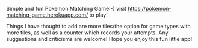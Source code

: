 Simple and fun Pokemon Matching Game:-) visit https://pokemon-matching-game.herokuapp.com/ to play!

Things I have thought to add are more tiles/the option for game types with more tiles, as well as a counter which records your attempts. Any suggestions and criticisms are welcome! Hope you enjoy this fun little app!
